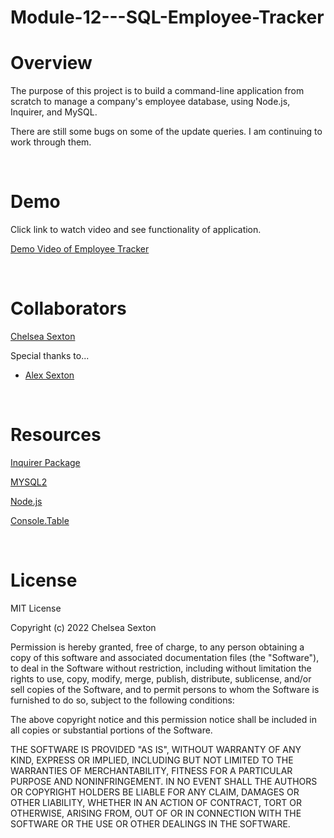 # Module-12---SQL-Employee-Tracker

# Overview
The purpose of this project is to build a command-line application from scratch to manage a company's employee database, using Node.js, Inquirer, and MySQL.

There are still some bugs on some of the update queries. I am continuing to work through them.

<br>

# Demo
Click link to watch video and see functionality of application.

[Demo Video of Employee Tracker](https://drive.google.com/file/d/103WQbqB-8cCkfdCIgxBF8d_j4YznBlWw/view?usp=sharing)


<br>

# Collaborators
[Chelsea Sexton](https://github.com/chelsea314)
<br>

Special thanks to...
<br>
* [Alex Sexton](https://github.com/SlexAxton)

<br>

# Resources

[Inquirer Package](https://www.npmjs.com/package/inquirer/v/8.2.4)

[MYSQL2](https://www.npmjs.com/package/mysql2)

[Node.js](https://nodejs.org/api/fs.html)

[Console.Table](https://www.npmjs.com/package/console.table)


<br>

# License
MIT License

Copyright (c) 2022 Chelsea Sexton

Permission is hereby granted, free of charge, to any person obtaining a copy
of this software and associated documentation files (the "Software"), to deal
in the Software without restriction, including without limitation the rights
to use, copy, modify, merge, publish, distribute, sublicense, and/or sell
copies of the Software, and to permit persons to whom the Software is
furnished to do so, subject to the following conditions:

The above copyright notice and this permission notice shall be included in all
copies or substantial portions of the Software.

THE SOFTWARE IS PROVIDED "AS IS", WITHOUT WARRANTY OF ANY KIND, EXPRESS OR
IMPLIED, INCLUDING BUT NOT LIMITED TO THE WARRANTIES OF MERCHANTABILITY,
FITNESS FOR A PARTICULAR PURPOSE AND NONINFRINGEMENT. IN NO EVENT SHALL THE
AUTHORS OR COPYRIGHT HOLDERS BE LIABLE FOR ANY CLAIM, DAMAGES OR OTHER
LIABILITY, WHETHER IN AN ACTION OF CONTRACT, TORT OR OTHERWISE, ARISING FROM,
OUT OF OR IN CONNECTION WITH THE SOFTWARE OR THE USE OR OTHER DEALINGS IN THE
SOFTWARE.
